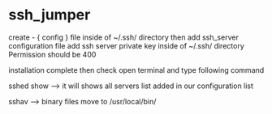 # ssh_jumper

create -   { config }  file inside of ~/.ssh/ directory
then add ssh_server configuration file
add ssh server private key inside of ~/.ssh/ directory Permission should be 400

installation complete then check 
open terminal and type following command

sshed show --> it will shows all servers list added in our configuration list

sshav --> binary files move to /usr/local/bin/
